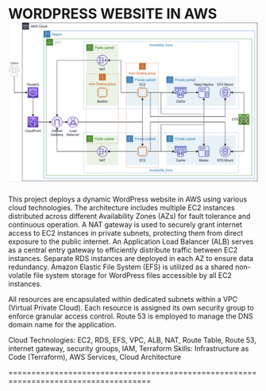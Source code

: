 

WORDPRESS WEBSITE IN AWS
![Architecture Diagram](./images/wordpress-aws-architecture.png)
======================================================================================

This project deploys a dynamic WordPress website in AWS using various cloud technologies. The architecture includes multiple EC2 instances distributed across different Availability Zones (AZs) for fault tolerance and continuous operation. A NAT gateway is used to securely grant internet access to EC2 instances in private subnets, protecting them from direct exposure to the public internet. An Application Load Balancer (ALB) serves as a central entry gateway to efficiently distribute traffic between EC2 instances. Separate RDS instances are deployed in each AZ to ensure data redundancy. Amazon Elastic File System (EFS) is utilized as a shared non-volatile file system storage for WordPress files accessible by all EC2 instances.

All resources are encapsulated within dedicated subnets within a VPC (Virtual Private Cloud). Each resource is assigned its own security group to enforce granular access control. Route 53 is employed to manage the DNS domain name for the application.

Cloud Technologies: EC2, RDS, EFS, VPC, ALB, NAT, Route Table, Route 53, internet gateway, security groups, IAM, Terraform
Skills: Infrastructure as Code (Terraform), AWS Services, Cloud Architecture


=====================================================================================



